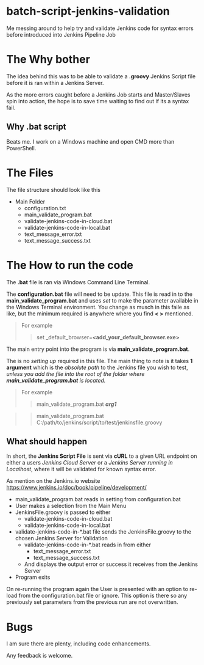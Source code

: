 # batch-script-jenkins-validation
Me messing around to help try and validate Jenkins code for syntax errors before introduced into Jenkins Pipeline Job 

# The Why bother
The idea behind this was to be able to validate a **.groovy** Jenkins Script
file before it is ran within a Jenkins Server.


As the more errors caught before a Jenkins Job starts and Master/Slaves spin into action, the hope is to save time waiting to find out if its a syntax fail.
## Why .bat script
Beats me. I work on a Windows machine and open CMD more than PowerShell.
# The Files
The file structure should look like this

- Main Folder
  - configuration.txt
  - main_validate_program.bat
  - validate-jenkins-code-in-cloud.bat
  - validate-jenkins-code-in-local.bat
  - text_message_error.txt
  - text_message_success.txt

# The How to run the code
The **.bat** file is ran via Windows Command Line Terminal.


The **configuration.bat** file will need to be update. This file is read in to the **main_validate_program.bat** and uses *set* to make the parameter available in the Windows Terminal environment. You change as musch in this faile as like, but the minimum required is anywhere where you find **< >** mentioned.
>For example
>>set _default_browser=**<add_your_default_browser.exe>**

The main entry point into the program is via **main_validate_program.bat**.

The is no *setting up* required in this file.
The main thing to note is it takes **1 argument** which is the *absolute path* to the Jenkins file you wish to test, *unless you add the file into the root of the folder where **main_validate_program.bat** is located.*
> For example
>> main_validate_program.bat ***arg1***

>> main_validate_program.bat C:/path/to/jenkins/script/to/test/jenkinsfile.groovy

## What should happen

In short, the **Jenkins Script File** is sent via **cURL** to a given URL endpoint on either a users *Jenkins Cloud Server* or a *Jenkins Server running in Localhost*, where it will be validated for known syntax error.

As mention on the Jenkins.io website https://www.jenkins.io/doc/book/pipeline/development/ 

- main_validate_program.bat reads in setting from configuration.bat
- User makes a selection from the Main Menu
- JenkinsFile.groovy is passed to either
  - validate-jenkins-code-in-cloud.bat
  - validate-jenkins-code-in-local.bat
- validate-jenkins-code-in-*.bat file sends the JenkinsFile.groovy to the chosen Jenkins Server for Validation
    - validate-jenkins-code-in-*.bat reads in from either
      - text_message_error.txt
      - text_message_success.txt
    - And displays the output error or success it receives from the Jenkins Server
- Program exits


On re-running the program again the User is presented with an option to re-load from the configuration.bat file or ignore. This option is there so any previously set parameters from the previous run are not overwritten.



# Bugs
I am sure there are plenty, including code enhancements.

Any feedback is welcome.
